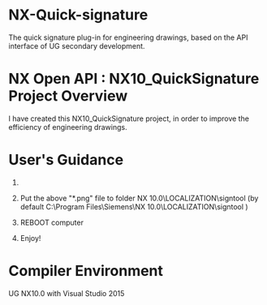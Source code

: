 # NX-Quick-signature
The quick signature plug-in for engineering drawings, based on the API interface of UG secondary development.

# NX Open API : NX10_QuickSignature Project Overview
I have created this NX10_QuickSignature project, in order to improve the efficiency of engineering drawings.


# User's Guidance

1. 

2. Put the above "*.png" file to folder <UG NX program folder> NX 10.0\LOCALIZATION\signtool (by default C:\Program Files\Siemens\NX 10.0\LOCALIZATION\signtool )

3. REBOOT computer

4. Enjoy!


# Compiler Environment
UG NX10.0 with Visual Studio 2015


